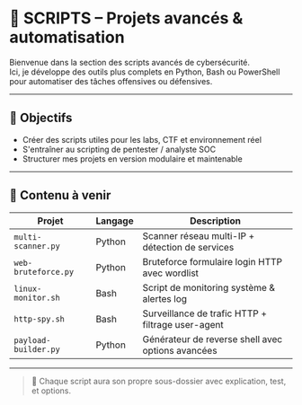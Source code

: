 # 📂 SCRIPTS – Projets avancés & automatisation

Bienvenue dans la section des scripts avancés de cybersécurité.  
Ici, je développe des outils plus complets en Python, Bash ou PowerShell pour automatiser des tâches offensives ou défensives.

---

## 🔧 Objectifs

- Créer des scripts utiles pour les labs, CTF et environnement réel
- S'entraîner au scripting de pentester / analyste SOC
- Structurer mes projets en version modulaire et maintenable

---

## 🧰 Contenu à venir

| Projet                         | Langage | Description                                        |
|--------------------------------|---------|----------------------------------------------------|
| `multi-scanner.py`             | Python  | Scanner réseau multi-IP + détection de services    |
| `web-bruteforce.py`            | Python  | Bruteforce formulaire login HTTP avec wordlist     |
| `linux-monitor.sh`             | Bash    | Script de monitoring système & alertes log         |
| `http-spy.sh`                  | Bash    | Surveillance de trafic HTTP + filtrage user-agent  |
| `payload-builder.py`           | Python  | Générateur de reverse shell avec options avancées  |

---

> 📌 Chaque script aura son propre sous-dossier avec explication, test, et options.